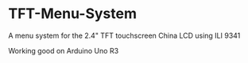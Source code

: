 # TFT-Menu-System
A menu system for the 2.4" TFT touchscreen China LCD using ILI 9341

Working good on Arduino Uno R3
